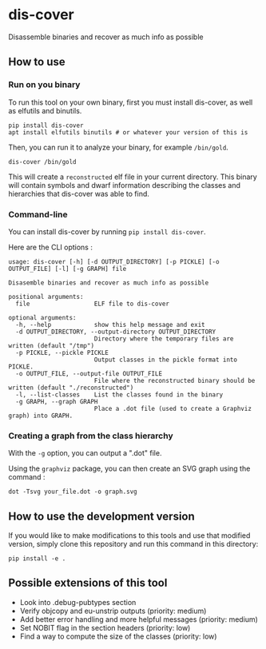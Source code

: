 # dis-cover
Disassemble binaries and recover as much info as possible

## How to use

### Run on you binary

To run this tool on your own binary, first you must install dis-cover, as well as elfutils and binutils.

```
pip install dis-cover
apt install elfutils binutils # or whatever your version of this is
```

Then, you can run it to analyze your binary, for example `/bin/gold`.

```
dis-cover /bin/gold
```

This will create a `reconstructed` elf file in your current directory. This binary will contain symbols and dwarf information describing the classes and hierarchies that dis-cover was able to find.

### Command-line

You can install dis-cover by running `pip install dis-cover`.

Here are the CLI options :

```
usage: dis-cover [-h] [-d OUTPUT_DIRECTORY] [-p PICKLE] [-o OUTPUT_FILE] [-l] [-g GRAPH] file

Disasemble binaries and recover as much info as possible

positional arguments:
  file                  ELF file to dis-cover

optional arguments:
  -h, --help            show this help message and exit
  -d OUTPUT_DIRECTORY, --output-directory OUTPUT_DIRECTORY
                        Directory where the temporary files are written (default "/tmp")
  -p PICKLE, --pickle PICKLE
                        Output classes in the pickle format into PICKLE.
  -o OUTPUT_FILE, --output-file OUTPUT_FILE
                        File where the reconstructed binary should be written (default "./reconstructed")
  -l, --list-classes    List the classes found in the binary
  -g GRAPH, --graph GRAPH
                        Place a .dot file (used to create a Graphviz graph) into GRAPH.
```

### Creating a graph from the class hierarchy

With the `-g` option, you can output a ".dot" file.

Using the `graphviz` package, you can then create an SVG graph using the command :

```
dot -Tsvg your_file.dot -o graph.svg
```

## How to use the development version

If you would like to make modifications to this tools and use that modified version, simply clone this repository and run this command in this directory:
```
pip install -e .
```

## Possible extensions of this tool

- Look into .debug-pubtypes section
- Verify objcopy and eu-unstrip outputs (priority: medium)
- Add better error handling and more helpful messages (priority: medium)
- Set NOBIT flag in the section headers (priority: low)
- Find a way to compute the size of the classes (priority: low)
